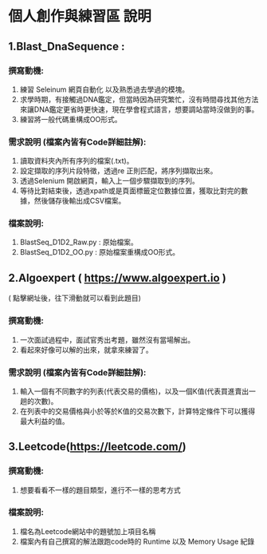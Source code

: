 # **個人創作與練習區 說明**

## **1.Blast_DnaSequence :**

### **撰寫動機:**

1. 練習 Seleinum 網頁自動化 以及熟悉過去學過的模塊。
2. 求學時期，有接觸過DNA鑑定，但當時因為研究繁忙，沒有時間尋找其他方法來讓DNA鑑定更省時更快速，現在學會程式語言，想要調站當時沒做到的事。
3. 練習將一般代碼重構成OO形式。

### **需求說明 (檔案內皆有Code詳細註解):**

1. 讀取資料夾內所有序列的檔案(.txt)。
2. 設定擷取的序列片段特徵，透過re 正則匹配，將序列擷取出來。
3. 透過Selenium 開啟網頁，輸入上一個步驟擷取到的序列。
4. 等待比對結束後，透過xpath或是頁面標籤定位數據位置，獲取比對完的數據，然後儲存後輸出成CSV檔案。

### **檔案說明:**

1. BlastSeq_D1D2_Raw.py : 原始檔案。
2. BlastSeq_D1D2_OO.py : 原始檔案重構成OO形式。

## **2.Algoexpert ( https://www.algoexpert.io )**

( 點擊網址後，往下滑動就可以看到此題目)

### **撰寫動機:**

1. 一次面試過程中，面試官秀出考題，雖然沒有當場解出。
2. 看起來好像可以解的出來，就拿來練習了。

### **需求說明 (檔案內皆有Code詳細註解):**

1. 輸入一個有不同數字的列表(代表交易的價格)，以及一個K值(代表買進賣出一趟的次數)。
2. 在列表中的交易價格與小於等於K值的交易次數下，計算特定條件下可以獲得最大利益的值。

## 3.Leetcode(https://leetcode.com/)

### **撰寫動機:**

1. 想要看看不一樣的題目類型，進行不一樣的思考方式

### **檔案說明:**

1. 檔名為Leetcode網站中的題號加上項目名稱
2. 檔案內有自己撰寫的解法跟跑code時的 Runtime 以及 Memory Usage 紀錄